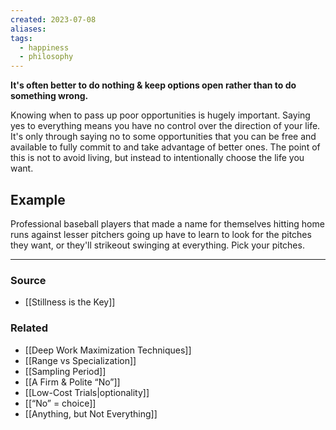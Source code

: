 ```yaml
---
created: 2023-07-08
aliases: 
tags:
  - happiness
  - philosophy
---
```

**It's often better to do nothing & keep options open rather than to do something wrong.**

Knowing when to pass up poor opportunities is hugely important. Saying yes to everything means you have no control over the direction of your life. It's only through saying no to some opportunities that you can be free and available to fully commit to and take advantage of better ones. The point of this is not to avoid living, but instead to intentionally choose the life you want. 

## Example

Professional baseball players that made a name for themselves hitting home runs against lesser pitchers going up have to learn to look for the pitches they want, or they'll strikeout swinging at everything. Pick your pitches.

****
### Source
- [[Stillness is the Key]]

### Related
- [[Deep Work Maximization Techniques]]
- [[Range vs Specialization]]
- [[Sampling Period]]
- [[A Firm & Polite “No”]]
- [[Low-Cost Trials|optionality]]
- [[“No” = choice]]
- [[Anything, but Not Everything]]